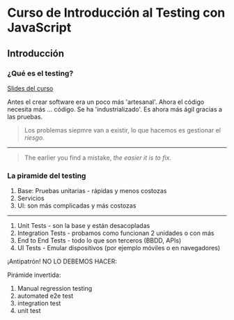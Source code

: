 # Curso de Introducción al Testing con JavaScript

## Introducción

### ¿Qué es el testing?

[Slides del curso](https://static.platzi.com/media/public/uploads/2-slides-javascript-testing_7b999b5a-4200-4cd6-a910-794a80c45590.pdf)

Antes el crear software era un poco más 'artesanal'. Ahora el código necesita más ... código. Se ha 'industrializado'. Es ahora más ágil gracias a las pruebas.

> Los problemas siepmre van a existir, lo que hacemos es gestionar el _riesgo_.
---
> The earlier you find a mistake, _the easier it is to fix_.

### La piramide del testing

1. Base: Pruebas unitarias - rápidas y menos costozas
2. Servicios
3. UI: son más complicadas y más costozas

---

1. Unit Tests - son la base y están desacopladas
2. Integration Tests - probamos como funcionan 2 unidades o con más
3. End to End Tests - todo lo que son terceros (BBDD, APIs)
4. UI Tests - Emular dispositivos (por ejemplo móviles o en navegadores)

¡Antipatrón! NO LO DEBEMOS HACER:

Pirámide invertida:

1. Manual regression testing
2. automated e2e test
3. integration test
4. unit test

